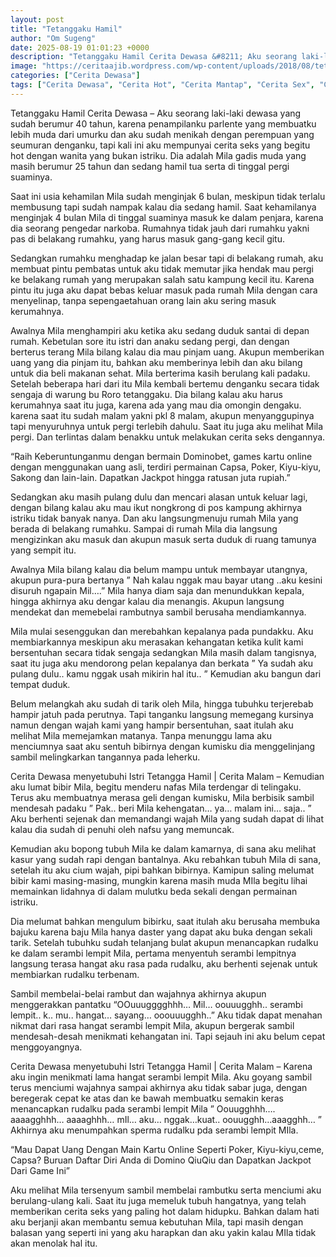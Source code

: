 ```yaml
---
layout: post
title: "Tetanggaku Hamil"
author: "Om Sugeng"
date: 2025-08-19 01:01:23 +0000
description: "Tetanggaku Hamil Cerita Dewasa &#8211; Aku seorang laki-laki dewasa yang sudah berumur 40 tahun, karena penampilanku parlente yang membuatku lebih muda dari umurku dan aku sudah menikah dengan perempu..."
image: "https://ceritaajib.wordpress.com/wp-content/uploads/2018/08/tetanggaku-hamil.jpg?w=556&#038;h=912"
categories: ["Cerita Dewasa"]
tags: ["Cerita Dewasa", "Cerita Hot", "Cerita Mantap", "Cerita Sex", "Cinta Hanya Nafsu", "Cinta Terlarang"]
---
```


Tetanggaku Hamil
Cerita Dewasa &#8211; Aku seorang laki-laki dewasa yang sudah berumur 40 tahun, karena penampilanku parlente yang membuatku lebih muda dari umurku dan aku sudah menikah dengan perempuan yang seumuran denganku, tapi kali ini aku mempunyai cerita seks yang begitu hot dengan wanita yang bukan istriku. Dia adalah Mila gadis muda yang masih berumur 25 tahun dan sedang hamil tua serta di tinggal pergi suaminya.

Saat ini usia kehamilan Mila sudah menginjak 6 bulan, meskipun tidak terlalu membusung tapi sudah nampak kalau dia sedang hamil. Saat kehamilanya menginjak 4 bulan Mila di tinggal suaminya masuk ke dalam penjara, karena dia seorang pengedar narkoba. Rumahnya tidak jauh dari rumahku yakni pas di belakang rumahku, yang harus masuk gang-gang kecil gitu.

Sedangkan rumahku menghadap ke jalan besar tapi di belakang rumah, aku membuat pintu pembatas untuk aku tidak memutar jika hendak mau pergi ke belakang rumah yang merupakan salah satu kampung kecil itu. Karena pintu itu juga aku dapat bebas keluar masuk pada rumah Mila dengan cara menyelinap, tanpa sepengaetahuan orang lain aku sering masuk kerumahnya.

Awalnya Mila menghampiri aku ketika aku sedang duduk santai di depan rumah. Kebetulan sore itu istri dan anaku sedang pergi, dan dengan berterus terang Mila bilang kalau dia mau pinjam uang. Akupun memberikan uang yang dia pinjam itu, bahkan aku memberinya lebih dan aku bilang untuk dia beli makanan sehat. Mila berterima kasih berulang kali padaku. Setelah beberapa hari dari itu Mila kembali bertemu denganku secara tidak sengaja di warung bu Roro tetanggaku. Dia bilang kalau aku harus kerumahnya saat itu juga, karena ada yang mau dia omongin dengaku. karena saat itu sudah malam yakni pkl 8 malam, akupun menyanggupinya tapi menyuruhnya untuk pergi terlebih dahulu. Saat itu juga aku melihat Mila pergi. Dan terlintas dalam benakku untuk melakukan cerita seks dengannya.

“Raih Keberuntunganmu dengan bermain Dominobet, games kartu online dengan menggunakan uang asli, terdiri permainan Capsa, Poker, Kiyu-kiyu, Sakong dan lain-lain. Dapatkan Jackpot hingga ratusan juta rupiah.”

Sedangkan aku masih pulang dulu dan mencari alasan untuk keluar lagi, dengan bilang kalau aku mau ikut nongkrong di pos kampung akhirnya istriku tidak banyak nanya. Dan aku langsungmenuju rumah Mila yang berada di belakang rumahku. Sampai di rumah Mila dia langsung mengizinkan aku masuk dan akupun masuk serta duduk di ruang tamunya yang sempit itu.

Awalnya Mila bilang kalau dia belum mampu untuk membayar utangnya, akupun pura-pura bertanya ” Nah kalau nggak mau bayar utang ..aku kesini disuruh ngapain Mil….” Mila hanya diam saja dan menundukkan kepala, hingga akhirnya aku dengar kalau dia menangis. Akupun langsung mendekat dan memebelai rambutnya sambil berusaha mendiamkannya.

Mila mulai sesenggukan dan merebahkan kepalanya pada pundakku. Aku membiarkannya meskipun aku merasakan kehangatan ketika kulit kami bersentuhan secara tidak sengaja sedangkan Mila masih dalam tangisnya, saat itu juga aku mendorong pelan kepalanya dan berkata ” Ya sudah aku pulang dulu.. kamu nggak usah mikirin hal itu.. ” Kemudian aku bangun dari tempat duduk.

Belum melangkah aku sudah di tarik oleh Mila, hingga tubuhku terjerebab hampir jatuh pada perutnya. Tapi tanganku langsung memegang kursinya namun dengan wajah kami yang hampir bersentuhan, saat itulah aku melihat Mila memejamkan matanya. Tanpa menunggu lama aku menciumnya saat aku sentuh bibirnya dengan kumisku dia menggelinjang sambil melingkarkan tangannya pada leherku.

Cerita Dewasa menyetubuhi Istri Tetangga Hamil | Cerita Malam – Kemudian aku lumat bibir Mila, begitu menderu nafas Mila terdengar di telingaku. Terus aku membuatnya merasa geli dengan kumisku, Mila berbisik sambil mendesah padaku ” Pak.. beri Mila kehengatan… ya… malam ini… saja.. ” Aku berhenti sejenak dan memandangi wajah Mila yang sudah dapat di lihat kalau dia sudah di penuhi oleh nafsu yang memuncak.

Kemudian aku bopong tubuh Mila ke dalam kamarnya, di sana aku melihat kasur yang sudah rapi dengan bantalnya. Aku rebahkan tubuh Mila di sana, setelah itu aku cium wajah, pipi bahkan bibirnya. Kamipun saling melumat bibir kami masing-masing, mungkin karena masih muda MIla begitu lihai memainkan lidahnya di dalam mulutku beda sekali dengan permainan istriku.

Dia melumat bahkan mengulum bibirku, saat itulah aku berusaha membuka bajuku karena baju Mila hanya daster yang dapat aku buka dengan sekali tarik. Setelah tubuhku sudah telanjang bulat akupun menancapkan rudalku ke dalam serambi lempit Mila, pertama menyentuh serambi lempitnya langsung terasa hangat aku rasa pada rudalku, aku berhenti sejenak untuk membiarkan rudalku terbenam.

Sambil membelai-belai rambut dan wajahnya akhirnya akupun menggerakkan pantatku “OOuuugggghhh… Mil… oouuugghh.. serambi lempit.. k.. mu.. hangat… sayang… ooouuugghh..” Aku tidak dapat menahan nikmat dari rasa hangat serambi lempit Mila, akupun bergerak sambil mendesah-desah menikmati kehangatan ini. Tapi sejauh ini aku belum cepat menggoyangnya.

Cerita Dewasa menyetubuhi Istri Tetangga Hamil | Cerita Malam – Karena aku ingin menikmati lama hangat serambi lempit Mila. Aku goyang sambil terus menciumi wajahnya sampai akhirnya aku tidak sabar juga, dengan beregerak cepat ke atas dan ke bawah membuatku semakin keras menancapkan rudalku pada serambi lempit Mila ” Oouugghhh…. aaaagghhh… aaaaghhh… mIl… aku… nggak…kuat.. oouugghh…aaagghh… ” Akhirnya aku menumpahkan sperma rudalku pda serambi lempit MIla.

&#8220;Mau Dapat Uang Dengan Main Kartu Online Seperti Poker, Kiyu-kiyu,ceme, Capsa? Buruan Daftar Diri Anda di Domino QiuQiu dan Dapatkan Jackpot Dari Game Ini&#8221;

Aku melihat Mila tersenyum sambil membelai rambutku serta menciumi aku berulang-ulang kali. Saat itu juga memeluk tubuh hangatnya, yang telah memberikan cerita seks yang paling hot dalam hidupku. Bahkan dalam hati aku berjanji akan membantu semua kebutuhan Mila, tapi masih dengan balasan yang seperti ini yang aku harapkan dan aku yakin kalau MIla tidak akan menolak hal itu.